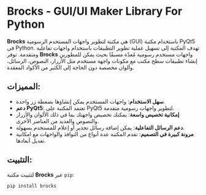 # Brocks - GUI/UI Maker Library For Python

**Brocks** هي مكتبة لتطوير واجهات المستخدم الرسومية (GUI) باستخدام مكتبة PyQt5 في Python. تهدف المكتبة إلى تسهيل عملية تطوير التطبيقات باستخدام واجهات تفاعلية ومتقدمة. توفر **Brocks** واجهات مستخدم رسومية مُعدّة مسبقًا بحيث يمكن للمطورين إنشاء تطبيقات سطح مكتب مع مكونات واجهة مستخدم مثل الأزرار، النصوص، الرسائل، وألوان مخصصة دون الحاجة إلى الكثير من الأكواد المعقدة.

## المميزات:

- **سهل الاستخدام**: واجهات المستخدم يمكن إنشاؤها بضغطة زر واحدة.
- **دعم PyQt5**: تعتمد المكتبة على PyQt5 لتطوير واجهات رسومية متقدمة.
- **إمكانية تخصيص واسعة**: يمكنك تخصيص واجهتك بما في ذلك الألوان والأزرار والنصوص والعديد من العناصر الأخرى.
- **دعم الرسائل التفاعلية**: يمكن إضافة رسائل تحذير أو إعلام للمستخدم بسهولة.
- **مرونة كبيرة في التصميم**: تقدم المكتبة عدة أنواع من النوافذ والواجهات مع امكانية تعديل أبعادها.

## التثبيت:

لتثبيت مكتبة **Brocks** عبر `pip`:

```bash
pip install brocks
```